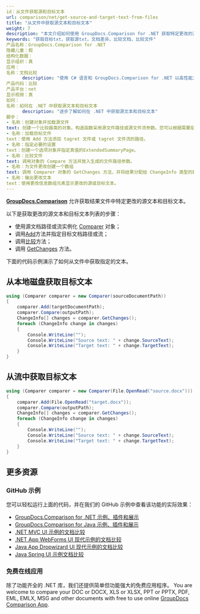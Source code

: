```yaml
---
id：从文件获取源和目标文本
url: comparison/net/get-source-and-target-text-from-files
title: "从文件中获取源文本和目标文本"
weight: 7
description: "本文介绍如何使用 GroupDocs.Comparison for .NET 获取特定更改的源文本和目标文本。"
keywords: "获取目标txt，获取源txt，文档差异，比较文档，比较文件"
产品名称：GroupDocs.Comparison for .NET
隐藏儿童：假
结构化数据：
显示组织：真
应用：
名称：文档比较
      description: "使用 C# 语言和 GroupDocs.Comparison for .NET 以高性能方式本地比较文档"
产品代码：比较
产品平台：net
显示视频：真
如何：
名称：如何在 .NET 中获取源文本和目标文本
      description: "逐步了解如何在 .NET 中获取源文本和目标文本"
脚步：
- 名称：创建对象并加载源文件
text: 创建一个比较器类的对象。构造函数采用源文件路径或源文件流参数。您可以根据需要指定绝对或相对文件路径。
- 名称：加载目标文件
text：使用 Add 方法添加 tagret 文件或 tagret 文件流的路径。
- 名称：指定必要的设置
text：创建一个选项对象并指定真值的ExtendedSummaryPage。
- 名称：比较文件
text: 调用对象的 Compare 方法并放入生成的文件路径参数。
- 名称：为文件更改创建一个数组
text: 调用 Comparer 对象的 GetChanges 方法，并将结果分配给 ChangeInfo 类型的数组。
- 名称：输出更改文本
text：使用更改信息数组元素显示更改的源或目标文本。
---
```

[**GroupDocs.Comparison**](https://products.groupdocs.com/comparison/net) 允许获取结果文件中特定更改的源文本和目标文本。

以下是获取更改的源文本和目标文本列表的步骤：

* 使用源文档路径或流实例化 [Comparer](https://apireference.groupdocs.com/net/comparison/groupdocs.comparison/comparer) 对象；
* 调用[Add](https://apireference.groupdocs.com/net/comparison/groupdocs.comparison/comparer/methods/add/index)方法并指定目标文档路径或流；
* 调用[比较](https://apireference.groupdocs.com/net/comparison/groupdocs.comparison/comparer/methods/compare)方法；
* 调用 [GetChanges](https://apireference.groupdocs.com/net/comparison/groupdocs.comparison/comparer/methods/getchanges) 方法。

下面的代码示例演示了如何从文件中获取指定的文本。

## 从本地磁盘获取目标文本

```csharp
using (Comparer comparer = new Comparer(sourceDocumentPath))
{
    comparer.Add(targetDocumentPath);
    comparer.Compare(outputPath);
    ChangeInfo[] changes = comparer.GetChanges();
    foreach (ChangeInfo change in changes)
    {
        Console.WriteLine("");
        Console.WriteLine("Source text: " + change.SourceText);
        Console.WriteLine("Target text: " + change.TargetText);
    }
}
```

## 从流中获取目标文本

```csharp
using (Comparer comparer = new Comparer(File.OpenRead("source.docx")))
{
    comparer.Add(File.OpenRead("target.docx"));
    comparer.Compare(outputPath);
    ChangeInfo[] changes = comparer.GetChanges();
    foreach (ChangeInfo change in changes)
    {
        Console.WriteLine("");
        Console.WriteLine("Source text: " + change.SourceText);
        Console.WriteLine("Target text: " + change.TargetText);
    }
}
```

## 更多资源

### GitHub 示例
您可以轻松运行上面的代码，并在我们的 GitHub 示例中查看该功能的实际效果：
* [GroupDocs.Comparison for .NET 示例、插件和展示](https://github.com/groupdocs-comparison/GroupDocs.Comparison-for-.NET)
* [GroupDocs.Comparison for Java 示例、插件和展示](https://github.com/groupdocs-comparison/GroupDocs.Comparison-for-Java)
* [.NET MVC UI 示例的文档比较](https://github.com/groupdocs-comparison/GroupDocs.Comparison-for-.NET-MVC)
* [.NET App WebForms UI 现代示例的文档比较](https://github.com/groupdocs-comparison/GroupDocs.Comparison-for-.NET-WebForms)
* [Java App Dropwizard UI 现代示例的文档比较](https://github.com/groupdocs-comparison/GroupDocs.Comparison-for-Java-Dropwizard)
* [Java Spring UI 示例文档比较](https://github.com/groupdocs-comparison/GroupDocs.Comparison-for-Java-Spring)
    

### 免费在线应用
除了功能齐全的 .NET 库，我们还提供简单但功能强大的免费应用程序。
You are welcome to compare your DOC or DOCX, XLS or XLSX, PPT or PPTX, PDF, EML, EMLX, MSG and other documents with free to use online [GroupDocs Comparison App](https://products.groupdocs.app/comparison).
